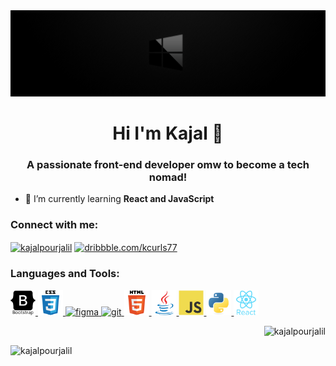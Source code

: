 <img src="https://github.com/KajalPourjalil/KajalPourjalil/blob/main/d3s4vwu1n0u11-%202.png">

<h1 align="center">Hi I'm Kajal 🦌</h1>
<h3 align="center">A passionate front-end developer omw to become a tech nomad!</h3>


- 🌱 I’m currently learning **React and JavaScript**



<!-- <p align="left"> <img src="https://komarev.com/ghpvc/?username=kajalpourjalil&label=Profile%20views&color=0e75b6&style=flat" alt="kajalpourjalil" /> </p> -->
<!-- 
<p align="left"> <a href="https://github.com/ryo-ma/github-profile-trophy"><img src="https://github-profile-trophy.vercel.app/?username=kajalpourjalil" alt="kajalpourjalil" /></a> </p> -->


<h3 align="left">Connect with me:</h3>
<p align="left">
<a href="https://linkedin.com/in/kajalpourjalil" target="blank"><img align="center" src="https://raw.githubusercontent.com/rahuldkjain/github-profile-readme-generator/master/src/images/icons/Social/linked-in-alt.svg" alt="kajalpourjalil" height="30" width="40" /></a>
<!-- <a href="https://stackoverflow.com/users/stackoverflow.arcreactor77/" target="blank"><img align="center" src="https://raw.githubusercontent.com/rahuldkjain/github-profile-readme-generator/master/src/images/icons/Social/stack-overflow.svg" alt="stackoverflow.arcreactor77/" height="30" width="40" /></a> -->
<a href="https://dribbble.com/dribbble.com/kcurls77" target="blank"><img align="center" src="https://raw.githubusercontent.com/rahuldkjain/github-profile-readme-generator/master/src/images/icons/Social/dribbble.svg" alt="dribbble.com/kcurls77" height="30" width="40" /></a>
</p>

<h3 align="left">Languages and Tools:</h3>
<p align="left"> <a href="https://getbootstrap.com" target="_blank" rel="noreferrer"> <img src="https://raw.githubusercontent.com/devicons/devicon/master/icons/bootstrap/bootstrap-plain-wordmark.svg" alt="bootstrap" width="40" height="40"/> </a> <a href="https://www.w3schools.com/css/" target="_blank" rel="noreferrer"> <img src="https://raw.githubusercontent.com/devicons/devicon/master/icons/css3/css3-original-wordmark.svg" alt="css3" width="40" height="40"/> </a> <a href="https://www.figma.com/" target="_blank" rel="noreferrer"> <img src="https://www.vectorlogo.zone/logos/figma/figma-icon.svg" alt="figma" width="40" height="40"/> </a> <a href="https://git-scm.com/" target="_blank" rel="noreferrer"> <img src="https://www.vectorlogo.zone/logos/git-scm/git-scm-icon.svg" alt="git" width="40" height="40"/> </a> <a href="https://www.w3.org/html/" target="_blank" rel="noreferrer"> <img src="https://raw.githubusercontent.com/devicons/devicon/master/icons/html5/html5-original-wordmark.svg" alt="html5" width="40" height="40"/> </a> <a href="https://www.java.com" target="_blank" rel="noreferrer"> <img src="https://raw.githubusercontent.com/devicons/devicon/master/icons/java/java-original.svg" alt="java" width="40" height="40"/> </a> <a href="https://developer.mozilla.org/en-US/docs/Web/JavaScript" target="_blank" rel="noreferrer"> <img src="https://raw.githubusercontent.com/devicons/devicon/master/icons/javascript/javascript-original.svg" alt="javascript" width="40" height="40"/> </a> <a href="https://www.python.org" target="_blank" rel="noreferrer"> <img src="https://raw.githubusercontent.com/devicons/devicon/master/icons/python/python-original.svg" alt="python" width="40" height="40"/> </a> <a href="https://reactjs.org/" target="_blank" rel="noreferrer"> <img src="https://raw.githubusercontent.com/devicons/devicon/master/icons/react/react-original-wordmark.svg" alt="react" width="40" height="40"/> </a> </p>


<p>&nbsp;<img align="right" src="https://github-readme-stats.vercel.app/api?username=kajalpourjalil&show_icons=true&theme=dracula" alt="kajalpourjalil"/></p>


<p><img align="left" src="https://github-readme-stats.vercel.app/api/top-langs?username=kajalpourjalil&show_icons=true&locale=en&layout=compact&theme=dracula" alt="kajalpourjalil" /></p>

